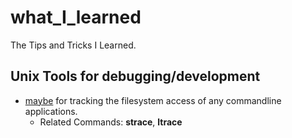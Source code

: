 # what_I_learned
The Tips and Tricks I Learned.


## Unix Tools for debugging/development

* [maybe](https://github.com/p-e-w/maybe) for tracking the filesystem access of any commandline applications.
    - Related Commands: **strace**, **ltrace**
